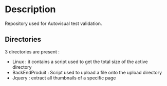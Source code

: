 # Description 
Repository used for Autovisual test validation.
## Directories
3 directories are present :
- Linux : it contains a script used to get the total size of the active directory
- BackEndProduit : Script used to upload a file onto the upload directory
- Jquery : extract all thumbnails of a specific page
